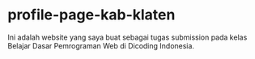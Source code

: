 # profile-page-kab-klaten
Ini adalah website yang saya buat sebagai tugas submission pada kelas Belajar Dasar Pemrograman Web di Dicoding Indonesia. 
